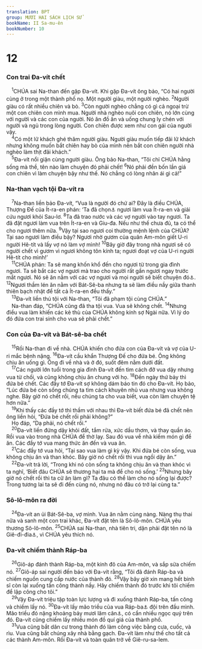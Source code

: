 ```yaml
---
translation: BPT
group: MƯƠI HAI SÁCH LỊCH SỬ
bookName: II Sa-mu-ên 
bookNumber: 10
---
```


<div class="title"><h1>12</h1><h3>Con trai Đa-vít chết</h3></div>
<span class="verse 2sa_12_1"> <sup>1</sup>CHÚA sai Na-than đến gặp Đa-vít. Khi gặp Đa-vít ông bảo, “Có hai người cùng ở trong một thành phố nọ. Một người giàu, một người nghèo.</span>
<span class="verse 2sa_12_2"><sup>2</sup>Người giàu có rất nhiều chiên và bò.</span>
<span class="verse 2sa_12_3"><sup>3</sup>Còn người nghèo chẳng có gì cả ngoại trừ một con chiên con mình mua. Người nhà nghèo nuôi con chiên, nó lớn cùng với người và các con của người. Nó ăn đồ ăn và uống chung ly chén với người và ngủ trong lòng người. Con chiên được xem như con gái của người vậy.<br/></span>
<span class="verse 2sa_12_4"> <sup>4</sup>Có một lữ khách ghé thăm người giàu. Người giàu muốn tiếp đãi lữ khách nhưng không muốn bắt chiên hay bò của mình nên bắt con chiên người nhà nghèo làm thịt đãi khách.”<br/></span>
<span class="verse 2sa_12_5"> <sup>5</sup>Đa-vít nổi giận cùng người giàu. Ông bảo Na-than, “Tôi chỉ CHÚA hằng sống mà thề, tên nào làm chuyện đó phải chết!</span>
<span class="verse 2sa_12_6"><sup>6</sup>Nó phải đền bốn lần giá con chiên vì làm chuyện bậy như thế. Nó chẳng có lòng nhân ái gì cả!”<br/></span>
<div class="title"><h3>Na-than vạch tội Đa-vít ra</h3></div>
<span class="verse 2sa_12_7"> <sup>7</sup>Na-than liền bảo Đa-vít, “Vua là người đó chứ ai? Đây là điều CHÚA, Thượng Đế của Ít-ra-en phán: ‘Ta đã chọn<a data-toggle="tooltip" data-placement="bottom" title="Nguyên văn, “xức dầu.” Xem từ ngữ nầy trong Bảng Giải Thích Từ Ngữ.">⚓</a> ngươi làm vua Ít-ra-en và giải cứu ngươi khỏi Sau-lơ.</span>
<span class="verse 2sa_12_8"><sup>8</sup>Ta đã trao nước và các vợ người vào tay ngươi. Ta đã đặt ngươi làm vua trên Ít-ra-en và Giu-đa. Nếu như thế chưa đủ, ta có thể cho ngươi thêm nữa.</span>
<span class="verse 2sa_12_9"><sup>9</sup>Vậy tại sao ngươi coi thường mệnh lệnh của CHÚA? Tại sao ngươi làm điều bậy? Ngươi nhờ gươm của quân Am-môn giết U-ri người Hê-tít và lấy vợ nó làm vợ mình!</span>
<span class="verse 2sa_12_10"><sup>10</sup>Bây giờ đây trong nhà ngươi sẽ có người chết vì gươm vì ngươi không tôn kính ta; ngươi đoạt vợ của U-ri người Hê-tít cho mình!’<br/></span>
<span class="verse 2sa_12_11"> <sup>11</sup>CHÚA phán: Ta sẽ mang khốn khổ đến cho ngươi từ trong gia đình ngươi. Ta sẽ bắt các vợ ngươi mà trao cho người rất gần ngươi ngay trước mắt ngươi. Nó sẽ ăn nằm với các vợ ngươi và mọi người sẽ biết chuyện đó<a data-toggle="tooltip" data-placement="bottom" title="Nguyên văn, “giữa thanh thiên bạch nhật.”">⚓</a>.</span>
<span class="verse 2sa_12_12"><sup>12</sup>Ngươi thầm lén ăn nằm với Bát-Sê-ba nhưng ta sẽ làm điều nầy giữa thanh thiên bạch nhật để tất cả Ít-ra-en đều thấy.”<br/></span>
<span class="verse 2sa_12_13"> <sup>13</sup>Đa-vít liền thú tội với Na-than, “Tôi đã phạm tội cùng CHÚA.”<br/> Na-than đáp, “CHÚA cũng đã tha tội vua. Vua sẽ không chết.</span>
<span class="verse 2sa_12_14"><sup>14</sup>Nhưng điều vua làm khiến các kẻ thù của CHÚA không kính sợ Ngài nữa. Vì lý do đó đứa con trai sinh cho vua sẽ phải chết.”<br/></span>
<div class="title"><h3>Con của Đa-vít và Bát-sê-ba chết</h3></div>
<span class="verse 2sa_12_15"> <sup>15</sup>Rồi Na-than đi về nhà. CHÚA khiến cho đứa con của Đa-vít và vợ của U-ri mắc bệnh nặng.</span>
<span class="verse 2sa_12_16"><sup>16</sup>Đa-vít cầu khẩn Thượng Đế cho đứa bé. Ông không chịu ăn uống gì. Ông đi về nhà và ở đó, suốt đêm nằm dưới đất.<br/></span>
<span class="verse 2sa_12_17"> <sup>17</sup>Các người lớn tuổi trong gia đình Đa-vít đến tìm cách đỡ vua dậy nhưng vua từ chối, và cũng không chịu ăn chung với họ.</span>
<span class="verse 2sa_12_18"><sup>18</sup>Đến ngày thứ bảy thì đứa bé chết. Các đầy tớ Đa-vít sợ không dám báo tin đó cho Đa-vít. Họ bảo, “Lúc đứa bé còn sống chúng ta tìm cách khuyên nhủ vua nhưng vua không nghe. Bây giờ nó chết rồi, nếu chúng ta cho vua biết, vua còn làm chuyện tệ hơn nữa.”<br/></span>
<span class="verse 2sa_12_19"> <sup>19</sup>Khi thấy các đầy tớ thì thầm với nhau thì Đa-vít biết đứa bé đã chết nên ông liền hỏi, “Đứa bé chết rồi phải không?”<br/> Họ đáp, “Dạ phải, nó chết rồi.”<br/></span>
<span class="verse 2sa_12_20"> <sup>20</sup>Đa-vít liền đứng dậy khỏi đất, tắm rửa, xức dầu thơm, và thay quần áo. Rồi vua vào trong nhà CHÚA để thờ lạy. Sau đó vua về nhà kiếm món gì để ăn. Các đầy tớ vua mang thức ăn đến và vua ăn.<br/></span>
<span class="verse 2sa_12_21"> <sup>21</sup>Các đầy tớ vua hỏi, “Tại sao vua làm gì kỳ vậy. Khi đứa bé còn sống, vua không chịu ăn và than khóc. Bây giờ nó chết rồi thì vua ngồi dậy ăn.”<br/></span>
<span class="verse 2sa_12_22"> <sup>22</sup>Đa-vít trả lời, “Trong khi nó còn sống ta không chịu ăn và than khóc vì ta nghĩ, ‘Biết đâu CHÚA sẽ thương hại ta mà để cho nó sống.’</span>
<span class="verse 2sa_12_23"><sup>23</sup>Nhưng bây giờ nó chết rồi thì ta cữ ăn làm gì? Ta đâu có thể làm cho nó sống lại được? Trong tương lai ta sẽ đi đến cùng nó, nhưng nó đâu có trở lại cùng ta.”<br/></span>
<div class="title"><h3>Sô-lô-môn ra đời</h3></div>
<span class="verse 2sa_12_24"> <sup>24</sup>Đa-vít an ủi Bát-Sê-ba, vợ mình. Vua ăn nằm cùng nàng. Nàng thụ thai nữa và sanh một con trai khác, Đa-vít đặt tên là Sô-lô-môn. CHÚA yêu thương Sô-lô-môn.</span>
<span class="verse 2sa_12_25"><sup>25</sup>CHÚA sai Na-than, nhà tiên tri, dặn phải đặt tên nó là Giê-đi-đia<a data-toggle="tooltip" data-placement="bottom" title="Nghĩa là “được Chúa yêu thích.”">⚓</a>, vì CHÚA yêu thích nó.<br/></span>
<div class="title"><h3>Đa-vít chiếm thành Ráp-ba</h3></div>
<span class="verse 2sa_12_26"> <sup>26</sup>Giô-áp đánh thành Ráp-ba, một kinh đô của Am-môn, và sắp sửa chiếm nó.</span>
<span class="verse 2sa_12_27"><sup>27</sup>Giô-áp sai người đến báo với Đa-vít rằng, “Tôi đã đánh Ráp-ba và chiếm nguồn cung cấp nước của thành đó.</span>
<span class="verse 2sa_12_28"><sup>28</sup>Vậy bây giờ xin mang hết binh sĩ còn lại xuống tấn công thành nầy. Hãy chiếm thành đó trước khi tôi chiếm để lập công cho tôi.”<br/></span>
<span class="verse 2sa_12_29"> <sup>29</sup>Vậy Đa-vít triệu tập toàn lực lượng và đi xuống thành Ráp-ba, tấn công và chiếm lấy nó.</span>
<span class="verse 2sa_12_30"><sup>30</sup>Đa-vít lấy mão triều của vua Ráp-ba<a data-toggle="tooltip" data-placement="bottom" title="Hay “mão triều của Minh-côm.” Minh-côm là một thần giả mà dân Am-môn tôn thờ.">⚓</a> đội trên đầu mình. Mão triều đó nặng khoảng bảy mươi lăm cân<a data-toggle="tooltip" data-placement="bottom" title="Nguyên văn, “một ta-lâng” (khoảng 35 kí-lô).">⚓</a>, có cẩn nhiều ngọc quý trên đó. Đa-vít cũng chiếm lấy nhiều món đồ quí giá của thành phố.<br/></span>
<span class="verse 2sa_12_31"> <sup>31</sup>Vua cũng bắt dân cư trong thành đó làm công việc bằng cưa, cuốc, và rìu. Vua cũng bắt chúng xây nhà bằng gạch. Đa-vít làm như thế cho tất cả các thành Am-môn. Rồi Đa-vít và toàn quân trở về Giê-ru-sa-lem.<br/></span>
